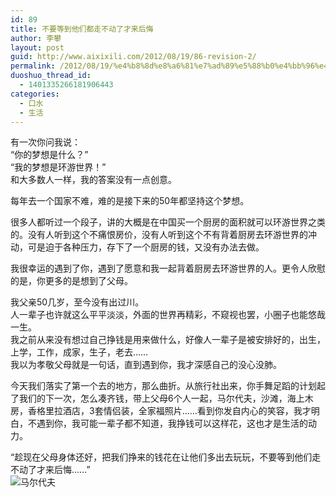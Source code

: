 ```yaml
---
id: 89
title: 不要等到他们都走不动了才来后悔
author: 李攀
layout: post
guid: http://www.aixixili.com/2012/08/19/86-revision-2/
permalink: /2012/08/19/%e4%b8%8d%e8%a6%81%e7%ad%89%e5%88%b0%e4%bb%96%e4%bb%ac%e9%83%bd%e8%b5%b0%e4%b8%8d%e5%8a%a8%e4%ba%86%e6%89%8d%e6%9d%a5%e5%90%8e%e6%82%94/
duoshuo_thread_id:
  - 1401335266181906443
categories:
  - 口水
  - 生活
---
```

有一次你问我说：  
“你的梦想是什么？”  
“我的梦想是环游世界！”  
和大多数人一样，我的答案没有一点创意。

每年去一个国家不难，难的是接下来的50年都坚持这个梦想。

很多人都听过一个段子，讲的大概是在中国买一个厨房的面积就可以环游世界之类的。没有人听到这个不痛恨房价，没有人听到这个不有背着厨房去环游世界的冲动，可是迫于各种压力，存下了一个厨房的钱，又没有办法去做。

我很幸运的遇到了你，遇到了愿意和我一起背着厨房去环游世界的人。更令人欣慰的是，你更多的是想到了父母。

我父亲50几岁，至今没有出过川。  
人一辈子也许就这么平平淡淡，外面的世界再精彩，不窥视也罢，小圈子也能悠哉一生。  
我之前从来没有想过自己挣钱是用来做什么，好像人一辈子是被安排好的，出生，上学，工作，成家，生子，老去……  
我以为孝敬父母就是一句话，直到遇到你，我才深感自己的没心没肺。

今天我们落实了第一个去的地方，那么曲折。从旅行社出来，你手舞足蹈的计划起了我们的下一次，怎么凑齐钱，带上父母6个人一起，马尔代夫，沙滩，海上木房，香格里拉酒店，3套情侣装，全家福照片……看到你发自内心的笑容，我才明白，不遇到你，我可能一辈子都不知道，我挣钱可以这样花，这也才是生活的动力。

“趁现在父母身体还好，把我们挣来的钱花在让他们多出去玩玩，不要等到他们走不动了才来后悔……”  
![马尔代夫][1]

 [1]: http://pic.yupoo.com/aixixili/CcCvefj5/medish.jpg
